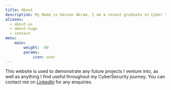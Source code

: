 ```yaml
---
title: About
description: My Name is Haroon Akram, I am a recent graduate in Cyber Security. 
aliases:
  - about-us
  - about-hugo
  - contact
menu:
    main: 
        weight: -90
        params:
            icon: user
---
```

This website is used to demonstrate any future projects I venture into, as well as anything I find useful throughout my CyberSecurity journey. 
You can contact me on [LinkedIn](https://www.linkedin.com/in/haroon-akram/) for any enquiries.



